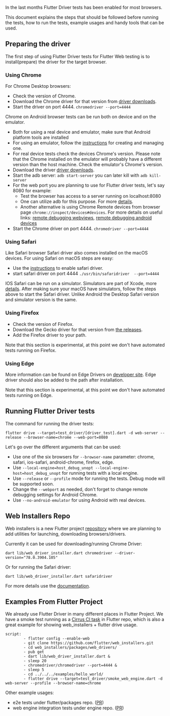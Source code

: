 In the last months Flutter Driver tests has been enabled for most browsers.

This document explains the steps that should be followed before running the tests, how to run the tests, example usages and handy tools that can be used.

## Preparing the driver

The first step of using Flutter Driver tests for Flutter Web testing is to install(prepare) the driver for the target browser.

### Using Chrome

For Chrome Desktop browsers:

- Check the version of Chrome.
- Download the Chrome driver for that version from [driver downloads](https://chromedriver.chromium.org/downloads).
- Start the driver on port 4444. `chromedriver --port=4444`

Chrome on Android browser tests can be run both on device and on the emulator.

- Both for using a real device and emulator, make sure that Android platform tools are installed
- For using an emulator, follow the [instructions](https://developer.android.com/studio/run/managing-avds) for creating and managing one.
- For real device tests check the devices Chrome's version. Please note that the Chrome installed on the emulator will probably have a different version than the host machine. Check the emulator's Chrome's version.
- Download the driver [driver downloads](https://chromedriver.chromium.org/downloads).
- Start the adb server: `adb start-server` you can later kill with `adb kill-server`
- For the web port you are planning to use for Flutter driver tests, let's say 8080 for example:
  - Test the browser has access to a server running on localhost:8080
  - One can utilize adb for this purpose. For more [details](https://developer.android.com/studio/command-line/adb).
  - Another alternative is using Chrome Remote devices from browser page `chrome://inspect/devices#devices`. For more details on useful links: [remote debugging webviews](https://developers.google.com/web/tools/chrome-devtools/remote-debugging/webviews), [remote debugging android devices](https://developers.google.com/web/tools/chrome-devtools/remote-debugging)
- Start the Chrome driver on port 4444. `chromedriver --port=4444`

### Using Safari

Like Safari browser Safari driver also comes installed on the macOS devices. For using Safari on macOS steps are easy:

- Use the [instructions](https://developer.apple.com/documentation/webkit/testing_with_webdriver_in_safari) to enable safari driver.
- start safari driver on port 4444 `./usr/bin/safaridriver  --port=4444`

IOS Safari can be run on a simulator. Simulators are part of Xcode, more [details](https://developer.apple.com/documentation/xcode). After making sure your macOS have simulators, follow the steps above to start the Safari driver. Unlike Android the Desktop Safari version and simulator version is the same.

### Using Firefox

- Check the version of Firefox.
- Download the Gecko driver for that version from [the releases](https://github.com/mozilla/geckodriver/releases).
- Add the Firefox driver to your path.

Note that this section is experimental, at this point we don't have automated tests running on Firefox.

### Using Edge

More information can be found on Edge Drivers on [developer site](https://developer.microsoft.com/en-us/microsoft-edge/tools/webdriver/). Edge driver should also be added to the path after installation.

Note that this section is experimental, at this point we don't have automated tests running on Edge.

## Running Flutter Driver tests

The command for running the driver tests:

```
flutter drive --target=test_driver/[driver_test].dart -d web-server --release --browser-name=chrome --web-port=8080
```

Let's go over the different arguments that can be used:

- Use one of the six browsers for `--browser-name` parameter: chrome, safari, ios-safari, android-chrome, firefox, edge.
- Use `--local-engine=host_debug_unopt --local-engine-host=host_debug_unopt` for running tests with a local engine.
- Use `--release` or `--profile` mode for running the tests. Debug mode will be supported soon.
- Change the `--webport` as needed, don't forget to change remote debugging settings for Android Chrome.
- Use `--no-android-emulator` for using Android with real devices.

## Web Installers Repo

Web installers is a new Flutter project [repository](https://github.com/flutter/web_installers) where we are planning to add utilities for launching, downloading browsers/drivers.

Currently it can be used for downloading/running Chrome Driver:

```
dart lib/web_driver_installer.dart chromedriver --driver-version="78.0.3904.105"
```

Or for running the Safari driver:

```
dart lib/web_driver_installer.dart safaridriver
```

For more details use the [documentation](https://github.com/flutter/web_installers/tree/master/packages/web_drivers).

## Examples From Flutter Project

We already use Flutter Driver in many different places in Flutter Project. We have a smoke test running as a [Cirrus CI task](https://github.com/flutter/flutter/blob/master/.cirrus.yml#L291) in Flutter repo, which is also a great example for showing web_installers + flutter drive usage.

```
script:
        - flutter config --enable-web
        - git clone https://github.com/flutter/web_installers.git
        - cd web_installers/packages/web_drivers/
        - pub get
        - dart lib/web_driver_installer.dart &
        - sleep 20
        - chromedriver/chromedriver --port=4444 &
        - sleep 5
        - cd ../../../examples/hello_world/
        - flutter drive --target=test_driver/smoke_web_engine.dart -d web-server --profile --browser-name=chrome
```

Other example usages:

- e2e tests under flutter/packages repo. ([PR](https://github.com/flutter/plugins/pull/2554))
- web engine integration tests under engine repo. ([PR](https://github.com/flutter/engine/pull/16930))

